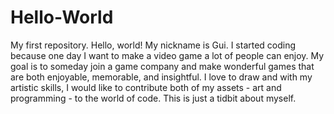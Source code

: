 # Hello-World
My first repository. Hello, world!
My nickname is Gui. I started coding because one day I want to make a video game a lot of people can enjoy. My goal is to someday join a game company and make wonderful games that are both enjoyable, memorable, and insightful. I love to draw and with my artistic skills, I would like to contribute both of my assets - art and programming - to the world of code. This is just a tidbit about myself.
